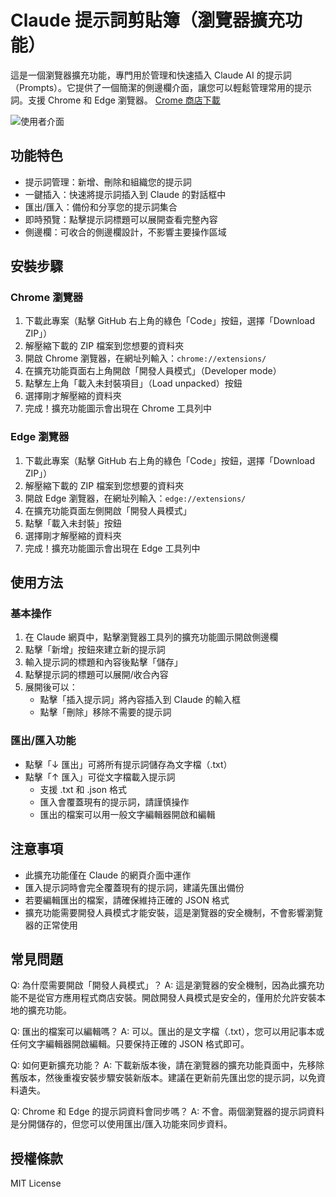 # Claude 提示詞剪貼簿（瀏覽器擴充功能）

這是一個瀏覽器擴充功能，專門用於管理和快速插入 Claude AI 的提示詞（Prompts）。它提供了一個簡潔的側邊欄介面，讓您可以輕鬆管理常用的提示詞。支援 Chrome 和 Edge 瀏覽器。
[Crome 商店下載](https://chromewebstore.google.com/detail/claude-%E6%8F%90%E7%A4%BA%E8%A9%9E%E5%89%AA%E8%B2%BC%E7%B0%BF/kdllgcbjjcjomcpcmjhnobffoaadeekp)

![使用者介面](https://github.com/user-attachments/assets/b23b82df-efbe-4d33-8ca9-77b2d379a75f)

## 功能特色

- 提示詞管理：新增、刪除和組織您的提示詞
- 一鍵插入：快速將提示詞插入到 Claude 的對話框中
- 匯出/匯入：備份和分享您的提示詞集合
- 即時預覽：點擊提示詞標題可以展開查看完整內容
- 側邊欄：可收合的側邊欄設計，不影響主要操作區域

## 安裝步驟

### Chrome 瀏覽器
1. 下載此專案（點擊 GitHub 右上角的綠色「Code」按鈕，選擇「Download ZIP」）
2. 解壓縮下載的 ZIP 檔案到您想要的資料夾
3. 開啟 Chrome 瀏覽器，在網址列輸入：`chrome://extensions/`
4. 在擴充功能頁面右上角開啟「開發人員模式」（Developer mode）
5. 點擊左上角「載入未封裝項目」（Load unpacked）按鈕
6. 選擇剛才解壓縮的資料夾
7. 完成！擴充功能圖示會出現在 Chrome 工具列中

### Edge 瀏覽器
1. 下載此專案（點擊 GitHub 右上角的綠色「Code」按鈕，選擇「Download ZIP」）
2. 解壓縮下載的 ZIP 檔案到您想要的資料夾
3. 開啟 Edge 瀏覽器，在網址列輸入：`edge://extensions/`
4. 在擴充功能頁面左側開啟「開發人員模式」
5. 點擊「載入未封裝」按鈕
6. 選擇剛才解壓縮的資料夾
7. 完成！擴充功能圖示會出現在 Edge 工具列中

## 使用方法

### 基本操作
1. 在 Claude 網頁中，點擊瀏覽器工具列的擴充功能圖示開啟側邊欄
2. 點擊「新增」按鈕來建立新的提示詞
3. 輸入提示詞的標題和內容後點擊「儲存」
4. 點擊提示詞的標題可以展開/收合內容
5. 展開後可以：
   - 點擊「插入提示詞」將內容插入到 Claude 的輸入框
   - 點擊「刪除」移除不需要的提示詞

### 匯出/匯入功能
- 點擊「↓ 匯出」可將所有提示詞儲存為文字檔（.txt）
- 點擊「↑ 匯入」可從文字檔載入提示詞
  - 支援 .txt 和 .json 格式
  - 匯入會覆蓋現有的提示詞，請謹慎操作
  - 匯出的檔案可以用一般文字編輯器開啟和編輯

## 注意事項

- 此擴充功能僅在 Claude 的網頁介面中運作
- 匯入提示詞時會完全覆蓋現有的提示詞，建議先匯出備份
- 若要編輯匯出的檔案，請確保維持正確的 JSON 格式
- 擴充功能需要開發人員模式才能安裝，這是瀏覽器的安全機制，不會影響瀏覽器的正常使用

## 常見問題

Q: 為什麼需要開啟「開發人員模式」？
A: 這是瀏覽器的安全機制，因為此擴充功能不是從官方應用程式商店安裝。開啟開發人員模式是安全的，僅用於允許安裝本地的擴充功能。

Q: 匯出的檔案可以編輯嗎？
A: 可以。匯出的是文字檔（.txt），您可以用記事本或任何文字編輯器開啟編輯。只要保持正確的 JSON 格式即可。

Q: 如何更新擴充功能？
A: 下載新版本後，請在瀏覽器的擴充功能頁面中，先移除舊版本，然後重複安裝步驟安裝新版本。建議在更新前先匯出您的提示詞，以免資料遺失。

Q: Chrome 和 Edge 的提示詞資料會同步嗎？
A: 不會。兩個瀏覽器的提示詞資料是分開儲存的，但您可以使用匯出/匯入功能來同步資料。

## 授權條款
MIT License
